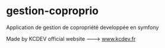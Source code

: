 # gestion-coproprio
Application de gestion de copropriété developpée en symfony

Made by KCDEV official website ---> www.kcdev.fr

